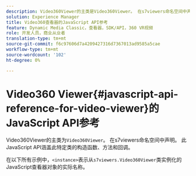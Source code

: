 ```yaml
---
description: Video360Viewer的主类是Video360Viewer。 在s7viewers命名空间中声明。 此JavaScript API涵盖此特定类的构造函数、方法和回调。
solution: Experience Manager
title: Video360查看器的JavaScript API参考
feature: Dynamic Media Classic，查看器，SDK/API，360 VR视频
role: 开发人员，商业从业者
translation-type: tm+mt
source-git-commit: f6c97606d7a4209427316d7367013ad9585a5cae
workflow-type: tm+mt
source-wordcount: '102'
ht-degree: 0%

---
```



# Video360 Viewer{#javascript-api-reference-for-video-viewer}的JavaScript API参考

Video360Viewer的主类为`Video360Viewer`。 在s7viewers命名空间中声明。 此JavaScript API涵盖此特定类的构造函数、方法和回调。

在以下所有示例中，`<instance>`表示从`s7viewers.Video360Viewer`类实例化的JavaScript查看器对象的实际名称。
